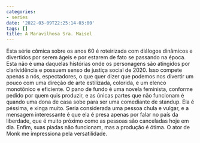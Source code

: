 ```yaml
---
categories:
- series
date: '2022-03-09T22:25:14-03:00'
tags: []
title: A Maravilhosa Sra. Maisel
---
```


Esta série cômica sobre os anos 60 é roteirizada com diálogos dinâmicos e divertidos por serem ágeis e por estarem de fato se passando na época. Esta não é uma daquelas histórias onde os personagens são atingidos por clarividência e possuem senso de justiça social de 2020. Isso compete apenas a nós, espectadores, o que quer dizer que podemos nos divertir um pouco com uma direção de arte estilizada, colorida, e um elenco monotônico e eficiente. O pano de fundo é uma novela feminista, conforme pedido por quem quis produzir, e as únicas partes que não funcionam é quando uma dona de casa sobe para ser uma comediante de standup. Ela é péssima, e xinga muito. Seria considerada uma pessoa chula e vulgar, e a mensagem interessante é que ela é presa apenas por falar no país da liberdade, que é muito próximo como as pessoas são canceladas hoje em dia. Enfim, suas piadas não funcionam, mas a produção é ótima. O ator de Monk me impressiona pela versatilidade.